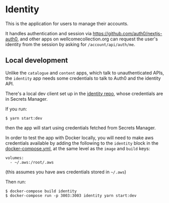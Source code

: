 # Identity

This is the application for users to manage their accounts.

It handles authentication and session via https://github.com/auth0/nextjs-auth0, and other apps on wellcomecollection.org can request the user's identity from the session by asking for `/account/api/auth/me`.

## Local development

Unlike the `catalogue` and `content` apps, which talk to unauthenticated APIs, the `identity` app needs some credentials to talk to Auth0 and the identity API.

There's a local dev client set up in the [identity repo](https://github.com/wellcomecollection/identity), whose credentials are in Secrets Manager.

If you run:

```console
$ yarn start:dev
```

then the app will start using credentials fetched from Secrets Manager.

In order to test the app with Docker locally, you will need to make aws credentials available by adding the following to the `identity` block in the [docker-compose.yml](https://github.com/wellcomecollection/wellcomecollection.org/blob/main/docker-compose.yml#L15-L21), at the same level as the `image` and `build` keys:

```
volumes:
  - ~/.aws:/root/.aws
```

(this assumes you have aws credentials stored in `~/.aws`)

Then run:

```console
$ docker-compose build identity
$ docker-compose run -p 3003:3003 identity yarn start:dev
```
